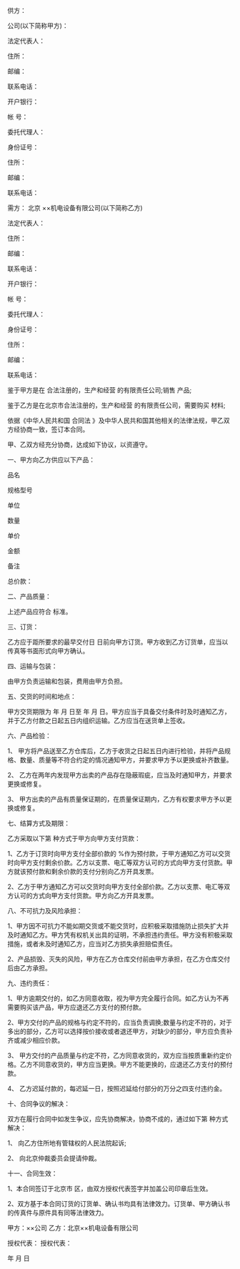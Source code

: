 
 


供方：


公司(以下简称甲方)：


法定代表人：


住所：


邮编：


联系电话：


开户银行：


帐 号：


委托代理人：


身份证号：


住所：


邮编：


联系电话：


需方：
北京
××机电设备有限公司(以下简称乙方)


法定代表人：


住所：


邮编：


联系电话：


开户银行：


帐 号：


委托代理人：


身份证号：


住所：


邮编：


联系电话：


鉴于甲方是在 合法注册的，生产和经营 的有限责任公司;销售 产品;


鉴于乙方是在北京市合法注册的，生产和经营 的有限责任公司，需要购买 材料;


依据《中华人民共和国
合同法
》及中华人民共和国其他相关的法律法规，甲乙双方经协商一致，签订本合同。


甲、乙双方经充分协商，达成如下协议，以资遵守。


一、甲方向乙方供应以下产品：


品名


规格型号


单位


数量


单价


金额


备注


总价款：


二、产品质量：


上述产品应符合 标准。


三、订货：


乙方应于距所要求的最早交付日 日前向甲方订货。甲方收到乙方订货单，应当以传真等书面形式向甲方确认。


四、运输与包装：


由甲方负责运输和包装，费用由甲方负担。


五、交货的时间和地点：


甲方交货期限为 年 月 日至 年 月 日。甲方应当于具备交付条件时及时通知乙方，并于乙方付款之日起五日内组织运输。乙方应当在送货单上签收。


六、产品检验：


1、 甲方将产品送至乙方仓库后，乙方于收货之日起五日内进行检验，并将产品规格、数量、质量等不符合约定的情况通知甲方，并要求甲方予以更换或补齐数量。


2、 乙方在两年内发现甲方出卖的产品存在隐蔽瑕疵，应当及时通知甲方，并要求更换或修复。


3、 甲方出卖的产品有质量保证期的，在质量保证期内，乙方有权要求甲方予以更换或修复。


七、结算方式及期限：


乙方采取以下第 种方式于甲方向甲方支付货款：


1、乙方于订货时向甲方支付全部价款的 %作为预付款，于甲方通知乙方可以交货时向甲方支付剩余价款。乙方以支票、电汇等双方认可的方式向甲方支付货款。甲方就该预付款和剩余价款的支付分别向乙方开具发票。


2、乙方于甲方通知乙方可以交货时向甲方支付全部价款。乙方以支票、电汇等双方认可的方式向甲方支付货款。甲方向乙方开具发票。


八、不可抗力及风险承担：


1、甲方因不可抗力不能如期交货或不能交货时，应积极采取措施防止损失扩大并及时通知乙方。甲方凭有权机关出具的证明，不承担违约责任。甲方没有积极采取措施，或者未及时通知乙方，应当对乙方损失承担赔偿责任。


2、产品损毁、灭失的风险，甲方在乙方仓库交付前由甲方承担，在乙方仓库交付后由乙方承担。


九、违约责任：


1、甲方逾期交付的，如乙方同意收取，视为甲方完全履行合同。如乙方认为不再需要购买该产品，甲方应退还乙方支付的预付款。


2、甲方交付的产品的规格与约定不符的，应当负责调换;数量与约定不符的，对于多出的部分，乙方可以选择按价接收或者退还甲方，对缺少的部分，甲方应负责补齐或减少相应价款。


3、 甲方交付的产品质量与约定不符，乙方同意收货的，双方应当按质重新约定价格。乙方不同意收货的，甲方应当更换。甲方不能更换的，应退还乙方支付的预付款。


4、 乙方迟延付款的，每迟延一日，按照迟延给付部分的万分之四支付违约金。


十、合同争议的解决：


双方在履行合同中如发生争议，应先协商解决，协商不成的，通过如下第 种方式解决：


1、 向乙方住所地有管辖权的人民法院起诉;


2、 向北京仲裁委员会提请仲裁。


十一、合同生效：


1、本合同签订于北京市 区，由双方授权代表签字并加盖公司印章后生效。


2、双方基于本合同订货的订货单、确认书均具有法律效力。订货单、甲方确认书的传真件与原件具有同等法律效力。


甲方：××公司 乙方：北京××机电设备有限公司


授权代表： 授权代表：


年 月 日
 


 

 
 
 
 
 
  


  
 

  


  


  
 
 
 
 

